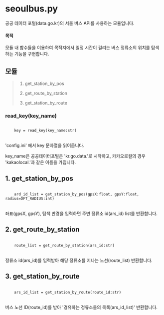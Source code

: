 seoulbus.py
===========

공공 데이터 포털(data.go.kr)의 서울 버스 API를 사용하는 모듈입니다.

#### 목적
모듈 내 함수들을 이용하여 목적지에서 일정 시간이 걸리는 버스 정류소의 위치를 탐색하는 기능을 구현합니다.

## 모듈
> 1. get_station_by_pos
>
> 2. get_route_by_station
>
> 3. get_station_by_route

### read_key(key_name)

<pre>
<code>
    key = read_key(key_name:str)
</code>
</pre>
'config.ini' 에서 key 문자열을 읽어옵니다. 

key_name은 공공데이터포털은 'kr.go.data.'로 시작하고,
 카카오로컬의 경우 'kakaolocal.'과 같은 이름을 가집니다.

## 1. get_station_by_pos

<pre>
<code>
    ard_id_list = get_station_by_pos(gpsX:float, gpsY:float, radius=DFT_RADIUS:int)
</code>
</pre>

좌표(gpsX, gpsY), 탐색 반경을 입력하면 주변 정류소 id(ars_id) list를 반환합니다.

## 2. get_route_by_station

<pre>
<code>
    route_list = get_route_by_station(ars_id:str)
</code>
</pre>

정류소 id(ars_id)를 입력받아 해당 정류소를 지나는 노선(route_list) 반환합니다.

## 3. get_station_by_route

<pre>
<code>
    ars_id_list = get_station_by_route(route_id:str)
</code>
</pre>

버스 노선 ID(route_id)를 받아 '경유하는 정류소들의 목록(ars_id_list)' 반환합니다.

